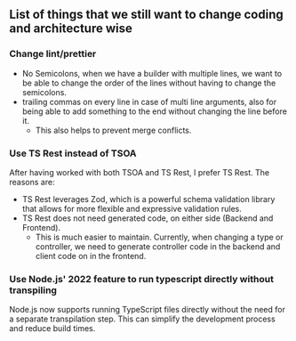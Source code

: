 ## List of things that we still want to change coding and architecture wise

### Change lint/prettier

- No Semicolons, when we have a builder with multiple lines, we want to be able to change the order of the lines without having to change the semicolons.
- trailing commas on every line in case of multi line arguments, also for being able to add something to the end without changing the line before it.
  - This also helps to prevent merge conflicts.

### Use TS Rest instead of TSOA

After having worked with both TSOA and TS Rest, I prefer TS Rest. The reasons are:

- TS Rest leverages Zod, which is a powerful schema validation library that allows for more flexible and expressive validation rules.
- TS Rest does not need generated code, on either side (Backend and Frontend).
  - This is much easier to maintain. Currently, when changing a type or controller, we need to generate controller code in the backend and client code on in the frontend.

### Use Node.js' 2022 feature to run typescript directly without transpiling

Node.js now supports running TypeScript files directly without the need for a separate transpilation step. This can simplify the development process and reduce build times.
